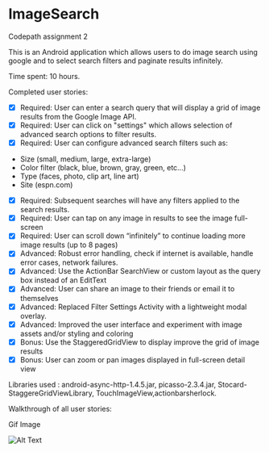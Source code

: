 ImageSearch
===========

Codepath assignment 2

This is an Android application which allows users to do image search using google and to select search filters and paginate results infinitely.

Time spent: 10 hours.

Completed user stories:
- [x] Required: User can enter a search query that will display a grid of image results from the Google Image API.
- [x] Required: User can click on "settings" which allows selection of advanced search options to filter results.
- [x] Required: User can configure advanced search filters such as:
 * Size (small, medium, large, extra-large)
 * Color filter (black, blue, brown, gray, green, etc...)
 * Type (faces, photo, clip art, line art)
 * Site (espn.com)
- [x] Required: Subsequent searches will have any filters applied to the search results.
- [x] Required: User can tap on any image in results to see the image full-screen
- [x] Required: User can scroll down “infinitely” to continue loading more image results (up to 8 pages)
- [x] Advanced: Robust error handling, check if internet is available, handle error cases, network failures.
- [x] Advanced: Use the ActionBar SearchView or custom layout as the query box instead of an EditText
- [x] Advanced: User can share an image to their friends or email it to themselves
- [x] Advanced: Replaced Filter Settings Activity with a lightweight modal overlay. 
- [x] Advanced: Improved the user interface and experiment with image assets and/or styling and coloring
- [x] Bonus: Use the StaggeredGridView to display improve the grid of image results
- [x] Bonus: User can zoom or pan images displayed in full-screen detail view
             
Libraries used : android-async-http-1.4.5.jar, picasso-2.3.4.jar, Stocard-StaggereGridViewLibrary, TouchImageView,actionbarsherlock.

Walkthrough of all user stories:

Gif Image


![Alt Text](GridImageSearch.gif)

